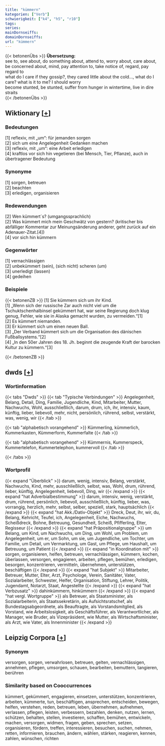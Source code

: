 ```yaml
---
title: "kümmern"
kategorien: ["Verb"]
schwierigkeit: ["k4", "h5", "r10"]
tags:
series:
mainDornseiffs:
domainDornseiffs:
url: "kümmern"
---
```


{{< betonenÜbs >}}
**Übersetzung:**  
see to, see about, do something about, attend to, worry about, care about, be concerned about, mind, pay attention to, take notice of, regard, pay regard to  
what do I care if they gossip?, they cared little about the cold..., what do I care? what is it to me? I should worry  
become stunted, be stunted, suffer from hunger in wintertime, live in dire straits  
{{< /betonenÜbs >}}

## Wiktionary [[+](https://de.wiktionary.org/wiki/kümmern)]

### Bedeutungen
[1] reflexiv, mit „um“: für jemanden sorgen  
[2] sich um eine Angelegenheit Gedanken machen  
[3] reflexiv, mit „um“: eine Arbeit erledigen  
[4] kraftlos vor sich hin vegetieren (bei Mensch, Tier, Pflanze), auch in übertragener Bedeutung  

### Synonyme
[1] sorgen, betreuen  
[2] beachten  
[3] erledigen, organisieren  

### Redewendungen
[2] Wen kümmert´s? (umgangssprachlich)  
[2] Was kümmert mich mein Geschwätz von gestern? (kritischer bis abfälliger Kommentar zur Meinungsänderung anderer, geht zurück auf ein Adenauer-Zitat.[4])  
[4] vor sich hin kümmern  

### Gegenwörter
[1] vernachlässigen  
[2] unbekümmert (sein), (sich nicht) scheren (um)  
[3] unerledigt (lassen)  
[4] gedeihen  

### Beispiele
{{< betonenZB >}}
[1] Sie kümmern sich um ihr Kind.  
[1] „Wenn sich der russische Zar auch nicht viel um die Tschuktschenhalbinsel gekümmert hat, war seine Regierung doch klug genug, Fehler, wie sie in Alaska gemacht wurden, zu vermeiden.“[1]  
[2] Es kümmert niemanden.  
[3] Er kümmert sich um einen neuen Ball.  
[3] „Der Verband kümmert sich um die Organisation des dänischen Fußballsystems.“[2]  
[4] „In den 50er Jahren des 18. Jh. beginnt die zeugende Kraft der barocken Kultur zu kümmern.“[3]  

{{< /betonenZB >}}


## dwds [[+](https://www.dwds.de/wb/kümmern)]

### Wortinformation
{{< tabs "Dwds" >}}
{{< tab "Typische Verbindungen" >}}
Angelegenheit, Belang, Detail, Ding, Familie, Jugendliche, Kind, Mitarbeiter, Mutter, Nachwuchs, Wohl, ausschließlich, darum, drum, ich, ihr, intensiv, kaum, künftig, lieber, liebevoll, mehr, nicht, persönlich, rührend, selbst, verstärkt, was, wenig, wir
{{< /tab >}}

{{< tab "alphabetisch vorangehend" >}}
Kümmerling, kümmerlich, Kummerkasten, Kümmerform, Kummerfalte
{{< /tab >}}

{{< tab "alphabetisch vorangehend" >}}
Kümmernis, Kummerspeck, Kummertelefon, Kummertelephon, kummervoll
{{< /tab >}}

{{< /tabs >}}

### Wortprofil
{{< expand "Überblick" >}} darum, wenig, intensiv, Belang, verstärkt, Nachwuchs, Kind, mehr, ausschließlich, selbst, was, Wohl, drum, rührend, lieber, künftig, Angelegenheit, liebevoll, Ding, wir {{< /expand >}}
{{< expand "hat Adverbialbestimmung" >}} darum, intensiv, wenig, verstärkt, drum, rührend, persönlich, liebevoll, ausschließlich, künftig, lieber, was, vorrangig, herzlich, mehr, selbst, selber, speziell, stark, hauptsächlich {{< /expand >}}
{{< expand "hat Akk./Dativ-Objekt" >}} Dreck, Deut, ihr, wir, du, Belang, Kehricht, Teufel, ich, Angelegenheit, Eiche, Nachwuchs, Scheißdreck, Bohne, Betreuung, Gesundheit, Scheiß, Pfifferling, Elter, Regisseur {{< /expand >}}
{{< expand "hat Präpositionalgruppe" >}} um Belang, um Kind, um Nachwuchs, um Ding, um Wohl, um Problem, um Angelegenheit, um er, um Sohn, um sie, um Jugendliche, um Tochter, um Familie, um Detail, um Vermarktung, um Gast, um Pflege, um Haushalt, um Betreuung, um Patient {{< /expand >}}
{{< expand "in Koordination mit" >}} sorgen, organisieren, helfen, betreuen, vernachlässigen, kümmern, kochen, überlassen, versorgen, engagieren, arbeiten, pflegen, bemühen, erledigen, besorgen, konzentrieren, vermitteln, übernehmen, unterstützen, beschäftigen {{< /expand >}}
{{< expand "hat Subjekt" >}} Mitarbeiter, Betreuer, Mutter, Elter, Arzt, Psychologe, Verein, Sanitäter, Vater, Sozialarbeiter, Schwester, Helfer, Organisation, Stiftung, Lehrer, Politik, Jugendamt, Notarzt, Staat, Angestellte {{< /expand >}}
{{< expand "hat Verbzusatz" >}} dahinkümmern, hinkümmern {{< /expand >}}
{{< expand "hat vergl. Wortgruppe" >}} als Betreuer, als Staatsminister, als Sozialarbeiterin, als Staatssekretärin, als Aufsichtsratschef, als Bundestagsabgeordnete, als Beauftragte, als Vorstandsmitglied, als Vorstand, wie Arbeitslosigkeit, als Geschäftsführer, als Verantwortlicher, als Manager, wie Bruder, als Vizepräsident, wie Mutter, als Wirtschaftsminister, als Arzt, wie Vater, als Innenminister {{< /expand >}}

## Leipzig Corpora [[+](https://corpora.uni-leipzig.de/en/res?word=kümmern&corpusId=deu_newscrawl-public_2018)]


### Synonym
versorgen, sorgen, verwahrlosen, betreuen, gelten, vernachlässigen, annehmen, pflegen, umsorgen, schauen, bearbeiten, bemuttern, tangieren, berühren


### Similarity based on Cooccurrences
kümmert, gekümmert, engagieren, einsetzen, unterstützen, konzentrieren, arbeiten, kümmerte, tun, beschäftigen, ansprechen, entscheiden, bewegen, helfen, verstehen, reden, betreuen, leben, übernehmen, aufnehmen, verlassen, pflegen, leisten, verbessern, bezahlen, denken, nutzen, lernen, schützen, behalten, stellen, investieren, schaffen, bemühen, entwickeln, machen, versorgen, widmen, fragen, geben, sprechen, setzen, organisieren, fördern, treffen, interessieren, besuchen, suchen, nehmen, retten, informieren, brauchen, ändern, wählen, stärken, reagieren, kennen, zahlen, wünschen, richten

